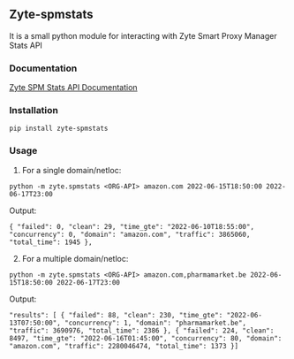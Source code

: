 ## Zyte-spmstats

It is a small python module for interacting with Zyte Smart Proxy Manager Stats API

### Documentation

[Zyte SPM Stats API Documentation](https://docs.zyte.com/smart-proxy-manager/stats.html)

### Installation

`pip install zyte-spmstats`

### Usage

1. For a single domain/netloc:

`python -m zyte.spmstats <ORG-API> amazon.com 2022-06-15T18:50:00 2022-06-17T23:00`

Output:

`
      {
         "failed": 0,
         "clean": 29,
         "time_gte": "2022-06-10T18:55:00",
         "concurrency": 0,
         "domain": "amazon.com",
         "traffic": 3865060,
         "total_time": 1945
      },
`

2. For a multiple domain/netloc:

`python -m zyte.spmstats <ORG-API> amazon.com,pharmamarket.be 2022-06-15T18:50:00 2022-06-17T23:00`

Output:

`"results": [
      {
         "failed": 88,
         "clean": 230,
         "time_gte": "2022-06-13T07:50:00",
         "concurrency": 1,
         "domain": "pharmamarket.be",
         "traffic": 3690976,
         "total_time": 2386
      },
      {
         "failed": 224,
         "clean": 8497,
         "time_gte": "2022-06-16T01:45:00",
         "concurrency": 80,
         "domain": "amazon.com",
         "traffic": 2280046474,
         "total_time": 1373
      }]`